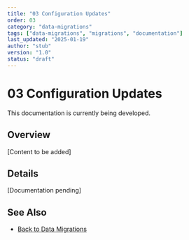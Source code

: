 ```yaml
---
title: "03 Configuration Updates"
order: 03
category: "data-migrations"
tags: ["data-migrations", "migrations", "documentation"]
last_updated: "2025-01-19"
author: "stub"
version: "1.0"
status: "draft"
---
```


# 03 Configuration Updates

This documentation is currently being developed.

## Overview

[Content to be added]

## Details

[Documentation pending]

## See Also

- [Back to Data Migrations](./README.md)
